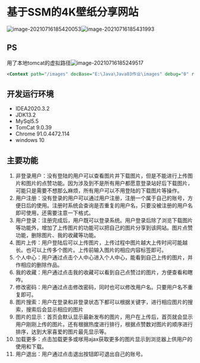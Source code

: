 # 基于SSM的4K壁纸分享网站

![image-20210716185420053](C:\Users\大坏蛋\AppData\Roaming\Typora\typora-user-images\image-20210716185420053.png)![image-20210716185431993](C:\Users\大坏蛋\AppData\Roaming\Typora\typora-user-images\image-20210716185431993.png)

## PS

用了本地tomcat的虚拟路径![image-20210716185249517](C:\Users\大坏蛋\AppData\Roaming\Typora\typora-user-images\image-20210716185249517.png)

~~~ xml
<Context path="/images" docBase="E:\Java\Java03作业\images" debug="0" reloadable="true"/>
~~~

## 开发运行环境

- IDEA2020.3.2
- JDK13.2
- MySql5.5
- TomCat 9.0.39
- Chrome 91.0.4472.114
- windows 10

## 主要功能

1. 非登录用户：没有登陆的用户可以查看图片并下载图片，但是不能进行上传图片和图片的点赞功能。因为涉及到不是所有用户都愿意登录站好后下载图片，可能只是需要不想那么麻烦，所有用户可以不用登陆的下载图片等操作。
2. 用户注册：没有登录的用户可以通过用户注册，注册一个属于自己的账号，方便日后的使用。注册时系统会查询是否重复的用户名，只要没被注册的用户名即可使用，还需要注意一下格式。
3. 用户登录：注册完成后，用户既可以登录系统。用户登录后除了浏览下载图片等功能外，增加了上传图片的功能可以把自己的图片分享到该网站。图片点赞功能，删除图片、我的收藏等功能。
4. 图片上传：用户登陆后可以上传图片，上传过程中图片越大上传时间可能越长。也可以上传多个图片。上传前输入图片的相应内容标签即可。
5. 个人中心：用户通过点击个人中心进入个人中心，能看到自己上传的图片，并作相应的删除作品。
6. 我的收藏：用户通过点击我的收藏可以看到自己点赞过的图片，方便查看和瞎咋。
7. 修改密码：用户通过点击修改密码，同时也可以修改用户名。只要用户名不重复即可。
8. 图片搜索：用户在登录和非登录状态下都可以根据关键字，进行相应图片的搜索，搜索后会显示相应的图片
9. 图片的显示：首页会默认显示最新发布的图片，用户在上传后，首页就会显示用户刚刚上传的图片。还有根据热度进行排行，根据点赞数对图片的顺序进行排序，达到大家喜爱的图片最先显示等。
10. 加载更多：点击加载更多或嗲用ajax获取更多的图片显示到浏览器上供用户的使用和下载。
11. 用户退出：用户通过点击退出按钮即可退出自己的账号。

